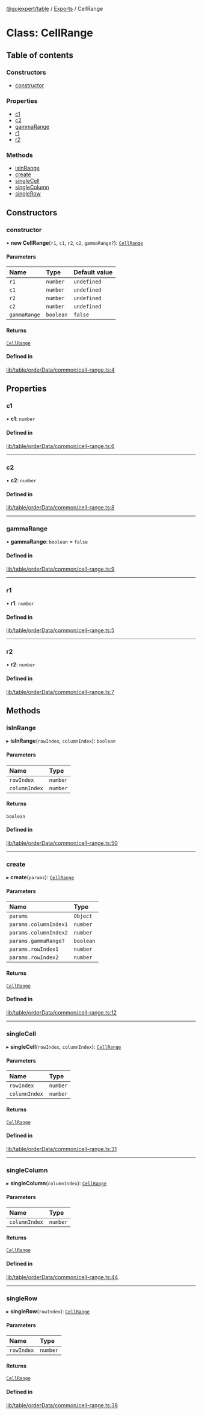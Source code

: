[@guiexpert/table](../README.md) / [Exports](../modules.md) / CellRange

# Class: CellRange

## Table of contents

### Constructors

- [constructor](CellRange.md#constructor)

### Properties

- [c1](CellRange.md#c1)
- [c2](CellRange.md#c2)
- [gammaRange](CellRange.md#gammarange)
- [r1](CellRange.md#r1)
- [r2](CellRange.md#r2)

### Methods

- [isInRange](CellRange.md#isinrange)
- [create](CellRange.md#create)
- [singleCell](CellRange.md#singlecell)
- [singleColumn](CellRange.md#singlecolumn)
- [singleRow](CellRange.md#singlerow)

## Constructors

### constructor

• **new CellRange**(`r1`, `c1`, `r2`, `c2`, `gammaRange?`): [`CellRange`](CellRange.md)

#### Parameters

| Name | Type | Default value |
| :------ | :------ | :------ |
| `r1` | `number` | `undefined` |
| `c1` | `number` | `undefined` |
| `r2` | `number` | `undefined` |
| `c2` | `number` | `undefined` |
| `gammaRange` | `boolean` | `false` |

#### Returns

[`CellRange`](CellRange.md)

#### Defined in

[lib/table/orderData/common/cell-range.ts:4](https://github.com/guiexperttable/ge-table/blob/65d38fc/libs/table/src/lib/table/orderData/common/cell-range.ts#L4)

## Properties

### c1

• **c1**: `number`

#### Defined in

[lib/table/orderData/common/cell-range.ts:6](https://github.com/guiexperttable/ge-table/blob/65d38fc/libs/table/src/lib/table/orderData/common/cell-range.ts#L6)

___

### c2

• **c2**: `number`

#### Defined in

[lib/table/orderData/common/cell-range.ts:8](https://github.com/guiexperttable/ge-table/blob/65d38fc/libs/table/src/lib/table/orderData/common/cell-range.ts#L8)

___

### gammaRange

• **gammaRange**: `boolean` = `false`

#### Defined in

[lib/table/orderData/common/cell-range.ts:9](https://github.com/guiexperttable/ge-table/blob/65d38fc/libs/table/src/lib/table/orderData/common/cell-range.ts#L9)

___

### r1

• **r1**: `number`

#### Defined in

[lib/table/orderData/common/cell-range.ts:5](https://github.com/guiexperttable/ge-table/blob/65d38fc/libs/table/src/lib/table/orderData/common/cell-range.ts#L5)

___

### r2

• **r2**: `number`

#### Defined in

[lib/table/orderData/common/cell-range.ts:7](https://github.com/guiexperttable/ge-table/blob/65d38fc/libs/table/src/lib/table/orderData/common/cell-range.ts#L7)

## Methods

### isInRange

▸ **isInRange**(`rowIndex`, `columnIndex`): `boolean`

#### Parameters

| Name | Type |
| :------ | :------ |
| `rowIndex` | `number` |
| `columnIndex` | `number` |

#### Returns

`boolean`

#### Defined in

[lib/table/orderData/common/cell-range.ts:50](https://github.com/guiexperttable/ge-table/blob/65d38fc/libs/table/src/lib/table/orderData/common/cell-range.ts#L50)

___

### create

▸ **create**(`params`): [`CellRange`](CellRange.md)

#### Parameters

| Name | Type |
| :------ | :------ |
| `params` | `Object` |
| `params.columnIndex1` | `number` |
| `params.columnIndex2` | `number` |
| `params.gammaRange?` | `boolean` |
| `params.rowIndex1` | `number` |
| `params.rowIndex2` | `number` |

#### Returns

[`CellRange`](CellRange.md)

#### Defined in

[lib/table/orderData/common/cell-range.ts:12](https://github.com/guiexperttable/ge-table/blob/65d38fc/libs/table/src/lib/table/orderData/common/cell-range.ts#L12)

___

### singleCell

▸ **singleCell**(`rowIndex`, `columnIndex`): [`CellRange`](CellRange.md)

#### Parameters

| Name | Type |
| :------ | :------ |
| `rowIndex` | `number` |
| `columnIndex` | `number` |

#### Returns

[`CellRange`](CellRange.md)

#### Defined in

[lib/table/orderData/common/cell-range.ts:31](https://github.com/guiexperttable/ge-table/blob/65d38fc/libs/table/src/lib/table/orderData/common/cell-range.ts#L31)

___

### singleColumn

▸ **singleColumn**(`columnIndex`): [`CellRange`](CellRange.md)

#### Parameters

| Name | Type |
| :------ | :------ |
| `columnIndex` | `number` |

#### Returns

[`CellRange`](CellRange.md)

#### Defined in

[lib/table/orderData/common/cell-range.ts:44](https://github.com/guiexperttable/ge-table/blob/65d38fc/libs/table/src/lib/table/orderData/common/cell-range.ts#L44)

___

### singleRow

▸ **singleRow**(`rowIndex`): [`CellRange`](CellRange.md)

#### Parameters

| Name | Type |
| :------ | :------ |
| `rowIndex` | `number` |

#### Returns

[`CellRange`](CellRange.md)

#### Defined in

[lib/table/orderData/common/cell-range.ts:38](https://github.com/guiexperttable/ge-table/blob/65d38fc/libs/table/src/lib/table/orderData/common/cell-range.ts#L38)

